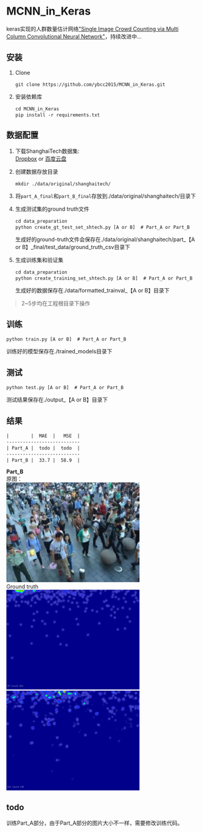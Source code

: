 # MCNN_in_Keras
keras实现的人群数量估计网络["Single Image Crowd Counting via Multi Column Convolutional Neural Network"](https://www.cv-foundation.org/openaccess/content_cvpr_2016/papers/Zhang_Single-Image_Crowd_Counting_CVPR_2016_paper.pdf)，持续改进中...

## 安装
1. Clone
    ```shell
    git clone https://github.com/ybcc2015/MCNN_in_Keras.git
    ```

2. 安装依赖库
    ```shell
    cd MCNN_in_Keras
    pip install -r requirements.txt
    ```

## 数据配置
1. 下载ShanghaiTech数据集:    
    [Dropbox](https://www.dropbox.com/s/fipgjqxl7uj8hd5/ShanghaiTech.zip?dl=0)
    or [百度云盘](http://pan.baidu.com/s/1nuAYslz)

2. 创建数据存放目录
    ```shell
    mkdir ./data/original/shanghaitech/
    ```

3. 将```part_A_final```和```part_B_final```存放到./data/original/shanghaitech/目录下

4. 生成测试集的ground truth文件
    ```shell
    cd data_preparation
    python create_gt_test_set_shtech.py [A or B]  # Part_A or Part_B
    ```
    生成好的ground-truth文件会保存在./data/original/shanghaitech/part_【A or B】_final/test_data/ground_truth_csv目录下
    
5. 生成训练集和验证集
    ```shell
    cd data_preparation
    python create_training_set_shtech.py [A or B]  # Part_A or Part_B
    ```
    生成好的数据保存在./data/formatted_trainval_【A or B】目录下

>2~5步均在工程根目录下操作

## 训练
```shell
python train.py [A or B]  # Part_A or Part_B
```
训练好的模型保存在./trained_models目录下

## 测试
```shell
python test.py [A or B]  # Part_A or Part_B
```
测试结果保存在./output_【A or B】目录下

## 结果

    |        |  MAE  |   MSE  |
    ---------------------------
    | Part_A |  todo |  todo  |
    ---------------------------
    | Part_B |  33.7 |  58.9  |

**Part_B**   
原图：  
![原图](./examples/IMG_148.jpg)   
Ground truth    
![GT](./examples/heatmap_gt_IMG_148.png "Ground Truth")&nbsp;![Estimate](./examples/heatmap_IMG_148.png "Estimate")


## todo
训练Part_A部分，由于Part_A部分的图片大小不一样，需要修改训练代码。  
